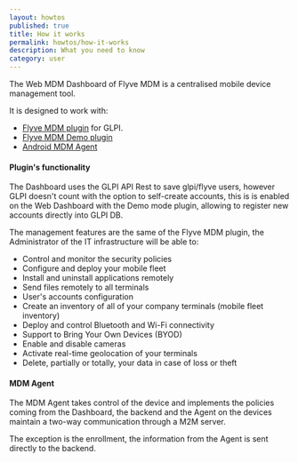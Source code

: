 ```yaml
---
layout: howtos
published: true
title: How it works
permalink: howtos/how-it-works
description: What you need to know
category: user
---
```

The Web MDM Dashboard of Flyve MDM is a centralised mobile device management tool.

It is designed to work with:

* [Flyve MDM plugin](http://flyve.org/glpi-plugin/) for GLPI.
* [Flyve MDM Demo plugin](http://flyve.org/demo-mode/)
* [Android MDM Agent](http://flyve.org/android-mdm-agent/)

#### Plugin's functionality

The Dashboard uses the GLPI API Rest to save glpi/flyve users, however GLPI doesn't count with the option to self-create accounts, this is is enabled on the Web Dashboard with the Demo mode plugin, allowing to register new accounts directly into GLPI DB.

The management features are the same of the Flyve MDM plugin, the Administrator of the IT infrastructure will be able to:

* Control and monitor the security policies
* Configure and deploy your mobile fleet
* Install and uninstall applications remotely
* Send files remotely to all terminals
* User's accounts configuration
* Create an inventory of all of your company terminals (mobile fleet inventory)
* Deploy and control Bluetooth and Wi-Fi connectivity
* Support to Bring Your Own Devices (BYOD)
* Enable and disable cameras
* Activate real-time geolocation of your terminals
* Delete, partially or totally, your data in case of loss or theft

#### MDM Agent

The MDM Agent takes control of the device and implements the policies coming from the Dashboard, the backend and the Agent on the devices maintain a two-way communication through a M2M server.

The exception is the enrollment, the information from the Agent is sent directly to the backend.
